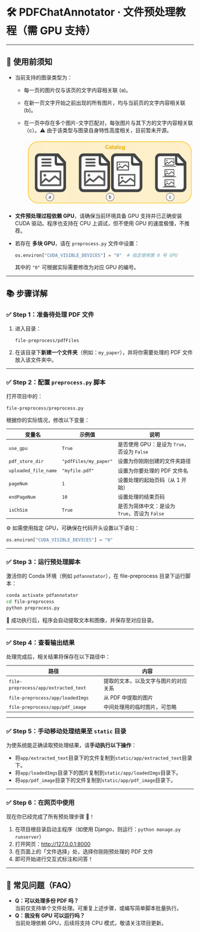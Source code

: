# 🛠️ PDFChatAnnotator · 文件预处理教程（需 GPU 支持）

---

## 📌 使用前须知

- 当前支持的图录类型为：

  - 每一页的图片仅与该页的文字内容相关联 (a)。
  - 在新一页文字开始之前出现的所有图片，均与当前页的文字内容相关联 (b)。
  - 在一页中存在多个图片-文字匹配对，每张图片与其下方的文字内容相关联（c）。⚠️ 由于该类型与图录自身特性高度相关，目前暂未开源。

    ![Catalog Types](../public/images/catalog-type.png)

- **文件预处理过程依赖 GPU**，请确保当前环境具备 GPU 支持并已正确安装 CUDA 驱动。程序也支持在 CPU 上调试，但不使用 GPU 的速度极慢，不推荐。
- 若存在 **多块 GPU**，请在 `preprocess.py` 文件中设置：

  ```python
  os.environ["CUDA_VISIBLE_DEVICES"] = "0"  # 指定使用第 0 号 GPU
  ```

  其中的 `"0"` 可根据实际需要修改为对应 GPU 的编号。

---

## 📚 步骤详解

### ✅ Step 1：准备待处理 PDF 文件

1. 进入目录：

   ```
   file-preprocess/pdfFiles
   ```

2. 在该目录下**新建一个文件夹**（例如：`my_paper`），并将你需要处理的 PDF 文件放入该文件夹中。

---

### ✅ Step 2：配置 `preprocess.py` 脚本

打开项目中的：

```
file-preprocess/preprocess.py
```

根据你的实际情况，修改以下变量：

| 变量名               | 示例值                | 说明                                          |
| -------------------- | --------------------- | --------------------------------------------- |
| `use_gpu`            | `True`                | 是否使用 GPU：是设为 `True`，否设为 `False`   |
| `pdf_store_dir`      | `"pdfFiles/my_paper"` | 设置为你刚刚创建的文件夹路径                  |
| `uploaded_file_name` | `"myfile.pdf"`        | 设置为你要处理的 PDF 文件名                   |
| `pageNum`            | `1`                   | 设置处理的起始页码（从 1 开始）               |
| `endPageNum`         | `10`                  | 设置处理的结束页码                            |
| `isChSim`            | `True`                | 是否为简体中文：是设为 `True`，否设为 `False` |

⚙️ 如需使用指定 GPU，可确保在代码开头设置以下语句：

```python
os.environ["CUDA_VISIBLE_DEVICES"] = "0"
```

---

### ✅ Step 3：运行预处理脚本

激活你的 Conda 环境（例如 `pdfannotator`），在 file-preprocess 目录下运行脚本：

```bash
conda activate pdfannotator
cd file-preprocess
python preprocess.py
```

📌 成功执行后，程序会自动提取文本和图像，并保存至对应目录。

---

### ✅ Step 4：查看输出结果

处理完成后，相关结果将保存在以下路径中：

| 路径                                 | 内容                                 |
| ------------------------------------ | ------------------------------------ |
| `file-preprocess/app/extracted_text` | 提取的文本，以及文字与图片的对应关系 |
| `file-preprocess/app/loadedImgs`     | 从 PDF 中提取的图片                  |
| `file-preprocess/app/pdf_image`      | 中间处理用的临时图片，可忽略         |

---

### ✅ Step 5：手动移动处理结果至 `static` 目录

为使系统能正确读取预处理结果，请**手动执行以下操作**：

- 将`app/extracted_text`目录下的文件复制到`static/app/extracted_text`目录下。
- 将`app/loadedImgs`目录下的图片复制到`static/app/loadedImgs`目录下。
- 将`app/pdf_image`目录下的文件复制到`static/app/pdf_image`目录下。

---

### ✅ Step 6：在网页中使用

现在你已经完成了所有预处理步骤 🎉！

1. 在项目根目录启动主程序（如使用 Django，则运行：`python manage.py runserver`）
2. 打开网页：http://127.0.0.1:8000
3. 在页面上的「文件选择」处，选择你刚刚预处理的 PDF 文件
4. 即可开始进行交互式标注和问答！

---

## 📝 常见问题（FAQ）

- **Q：可以处理多份 PDF 吗？**  
  当前仅支持单个文件处理。可重复上述步骤，或编写简单脚本批量执行。
- **Q：我没有 GPU 可以运行吗？**  
  当前处理依赖 GPU，后续将支持 CPU 模式，敬请关注项目更新。
